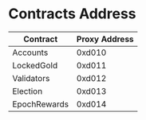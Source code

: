 # Contracts Address

| Contract      | Proxy Address  |
|---------------|----------------|
| Accounts      | 0xd010         |     
| LockedGold    | 0xd011         |            
| Validators    | 0xd012         |   
| Election      | 0xd013         |            
| EpochRewards  | 0xd014         |
